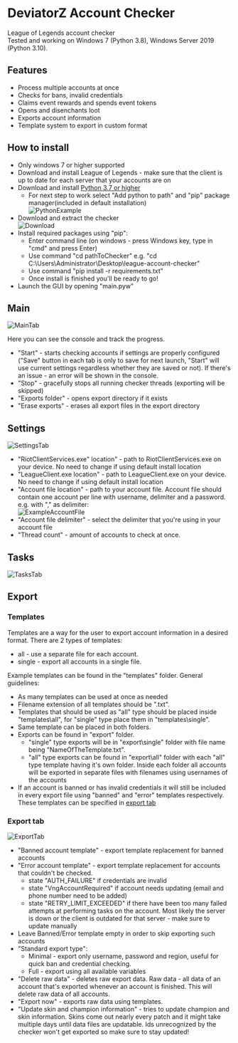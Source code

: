 # DeviatorZ Account Checker
League of Legends account checker <br />
Tested and working on Windows 7 (Python 3.8), Windows Server 2019 (Python 3.10).
## Features
- Process multiple accounts at once
- Checks for bans, invalid credentials
- Claims event rewards and spends event tokens
- Opens and disenchants loot
- Exports account information
- Template system to export in custom format

## How to install
- Only windows 7 or higher supported
- Download and install League of Legends - make sure that the client is up to date for each server that your accounts are on
- Download and install [Python 3.7 or higher](https://www.python.org/downloads/)
    - For next step to work select "Add python to path" and "pip" package manager(included in default installation) <br /> ![PythonExample](https://i.imgur.com/y1k3rmd.png)
- Download and extract the checker <br /> ![Download](https://i.imgur.com/jafvk8i.png)
- Install required packages using "pip":
    - Enter command line (on windows - press Windows key, type in "cmd" and press Enter)
    - Use command "cd pathToChecker" e.g. "cd C:\Users\Administrator\Desktop\league-account-checker"
    - Use command "pip install -r requirements.txt"
    - Once install is finished you'll be ready to go!
- Launch the GUI by opening "main.pyw"
## Main
![MainTab](https://i.imgur.com/BkJELsk.png)

Here you can see the console and track the progress. 
- "Start" - starts checking accounts if settings are properly configured ("Save" button in each tab is only to save for next launch, "Start" will use current settings regardless whether they are saved or not). If there's an issue - an error will be shown in the console.
- "Stop" - gracefully stops all running checker threads (exporting will be skipped)
- "Exports folder" - opens export directory if it exists
- "Erase exports" - erases all export files in the export directory

## Settings
![SettingsTab](https://i.imgur.com/OXvyGit.png)
- "RiotClientServices.exe" location" - path to RiotClientServices.exe on your device. No need to change if using default install location
- "LeagueClient.exe location" - path to LeagueClient.exe on your device. No need to change if using default install location
- "Account file location" - path to your account file. Account file should contain one account per line with username, delimiter and a password. e.g. with "," as delimiter: <br /> ![ExampleAccountFile](https://i.imgur.com/k9A8R4H.png)
- "Account file delimiter" - select the delimiter that you're using in your account file
- "Thread count" - amount of accounts to check at once. 

## Tasks
![TasksTab](https://i.imgur.com/FrOF7XK.png)

## Export
### Templates
Templates are a way for the user to export account information in a desired format. There are 2 types of templates:
- all - use a separate file for each account.
- single - export all accounts in a single file.

Example templates can be found in the "templates" folder. General guidelines:
- As many templates can be used at once as needed
- Filename extension of all templates should be ".txt". 
- Templates that should be used as "all" type should be placed inside "templates\all", for "single" type place them in "templates\single". 
- Same template can be placed in both folders. 
- Exports can be found in "export" folder. 
    - "single" type exports will be in "export\single" folder with file name being "NameOfTheTemplate.txt". 
    - "all" type exports can be found in "export\all" folder with each "all" type template having it's own folder. Inside each folder all accounts will be exported in separate files with filenames using usernames of the accounts
- If an account is banned or has invalid credentials it will still be included in every export file using "banned" and "error" templates respectively. These templates can be specified in [export tab](#export)
### Export tab
![ExportTab](https://i.imgur.com/umM0JRK.png)
- "Banned account template" - export template replacement for banned accounts
- "Error account template" - export template replacement for accounts that couldn't be checked. <br /> 
    - state "AUTH_FAILURE" if credentials are invalid 
    - state "VngAccountRequired" if account needs updating (email and phone number need to be added)
    - state "RETRY_LIMIT_EXCEEDED" if there have been too many failed attempts at performing tasks on the account. Most likely the server is down or the client is outdated for that server - make sure to update manually
- Leave Banned/Error template empty in order to skip exporting such accounts
- "Standard export type":
    - Minimal - export only username, password and region, useful for quick ban and credential checking.
    - Full - export using all available variables
- "Delete raw data" - deletes raw export data. Raw data - all data of an account that's exported whenever an account is finished. This will delete raw data of all accounts.
- "Export now" - exports raw data using templates.
- "Update skin and champion information" - tries to update champion and skin information. Skins come out nearly every patch and it might take multiple days until data files are updatable. Ids unrecognized by the checker won't get exported so make sure to stay updated!
